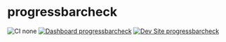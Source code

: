 # progressbarcheck

![CI none](https://img.shields.io/badge/ci-none-orange.svg)
[![Dashboard progressbarcheck](https://img.shields.io/badge/dashboard-progressbarcheck-yellow.svg)](https://dashboard.pantheon.io/sites/24f5aef5-a15c-4394-aaa2-1942e3c2677b#dev/code)
[![Dev Site progressbarcheck](https://img.shields.io/badge/site-progressbarcheck-blue.svg)](http://dev-progressbarcheck.pantheonsite.io/)